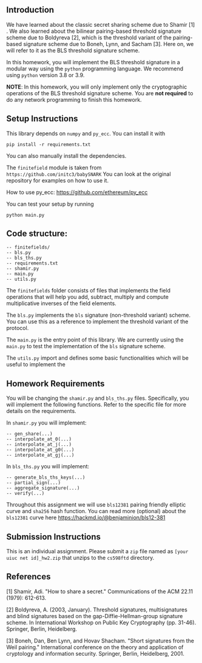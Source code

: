 ## Introduction
We have learned about the classic secret sharing scheme due to Shamir [1] . We also learned about the bilinear pairing-based threshold signature scheme due to Boldyreva [2], which is the threshold variant of the pairing-based signature scheme due to Boneh, Lynn, and Sacham [3]. Here on, we will refer to it as the BLS threshold signature scheme. 

In this homework, you will implement the BLS threshold signature in a modular way using the `python` programming language. We recommend using `python` version 3.8 or 3.9. 

**NOTE**: In this homework, you will only implement only the cryptographic operations of the BLS threshold signature scheme. You are **not required** to do any network programming to finish this homework.

## Setup Instructions
This library depends on `numpy` and `py_ecc`. You can install it with 

```pip install -r requirements.txt```

You can also manually install the dependencies.

The `finitefield` module is taken from `https://github.com/initc3/babySNARK`
You can look at the original repository for examples on how to use it.

How to use py_ecc:
https://github.com/ethereum/py_ecc

You can test your setup by running
```
python main.py
```


## Code structure:
```
-- finitefields/
-- bls.py
-- bls_ths.py
-- requirements.txt
-- shamir.py
-- main.py
-- utils.py
``` 

The `finitefields` folder consists of files that implements the field operations that will help you add, subtract, multiply and compute multiplicative inverses of the field elements.

The `bls.py` implements the `bls` signature (non-threshold variant) scheme. You can use this as a reference to implement the threshold variant of the protocol.

The `main.py` is the entry point of this library. We are currently using the `main.py` to test the implementation of the `bls` signature scheme. 

The `utils.py` import and defines some basic functionalities which will be useful to implement the

## Homework Requirements
You will be changing the `shamir.py` and `bls_ths.py` files. Specifically, you will implement the following functions. Refer to the specific file for more details on the requirements.

In `shamir.py` you will implement:
```
-- gen_share(...)
-- interpolate_at_0(...)
-- interpolate_at_j(...)
-- interpolate_at_g0(...)
-- interpolate_at_gj(...)
```

In `bls_ths.py` you will implement:
```
-- generate_bls_ths_keys(...)
-- partial_sign(...)
-- aggregate_signature(...)
-- verify(...)
```

Throughout this assignment we will use `bls12381` pairing friendly elliptic curve and `sha256` hash function. 
You can read more (optional) about the `bls12381` curve here https://hackmd.io/@benjaminion/bls12-381

## Submission Instructions
This is an individual assignment. Please submit a `zip` file named as `[your uiuc net id]_hw2.zip` that unzips to the `cs598ftd` directory. 

## References
[1] Shamir, Adi. "How to share a secret." Communications of the ACM 22.11 (1979): 612-613.

[2] Boldyreva, A. (2003, January). Threshold signatures, multisignatures and blind signatures based on the gap-Diffie-Hellman-group signature scheme. In International Workshop on Public Key Cryptography (pp. 31-46). Springer, Berlin, Heidelberg.

[3] Boneh, Dan, Ben Lynn, and Hovav Shacham. "Short signatures from the Weil pairing." International conference on the theory and application of cryptology and information security. Springer, Berlin, Heidelberg, 2001.